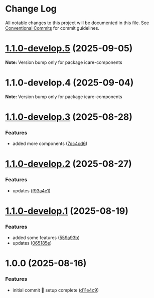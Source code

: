 # Change Log

All notable changes to this project will be documented in this file.
See [Conventional Commits](https://conventionalcommits.org) for commit guidelines.

# [1.1.0-develop.5](https://github.com/ajkirwan1/icare-components/compare/icare-components@1.1.0-develop.4...icare-components@1.1.0-develop.5) (2025-09-05)

**Note:** Version bump only for package icare-components





# 1.1.0-develop.4 (2025-09-04)

**Note:** Version bump only for package icare-components





# [1.1.0-develop.3](https://github.com/ajkirwan1/icare-components/compare/v1.1.0-develop.2...v1.1.0-develop.3) (2025-08-28)


### Features

* added more components ([7dc4cd6](https://github.com/ajkirwan1/icare-components/commit/7dc4cd6dbb1bf242bc473807893ae00ee12af3a6))

# [1.1.0-develop.2](https://github.com/ajkirwan1/icare-components/compare/v1.1.0-develop.1...v1.1.0-develop.2) (2025-08-27)


### Features

* updates ([f93a4e1](https://github.com/ajkirwan1/icare-components/commit/f93a4e12e08b639a94b5117e66d960dabb7a37dc))

# [1.1.0-develop.1](https://github.com/ajkirwan1/icare-components/compare/v1.0.0...v1.1.0-develop.1) (2025-08-19)


### Features

* added some features ([559a93b](https://github.com/ajkirwan1/icare-components/commit/559a93b351608735d4081913328a8c9e39ee68a5))
* updates ([065185e](https://github.com/ajkirwan1/icare-components/commit/065185e1123fe2294fd8a0c096d844b4bd4d56d1))

# 1.0.0 (2025-08-16)


### Features

* initial commit 🎉 setup complete ([d11e4c9](https://github.com/ajkirwan1/icare-components/commit/d11e4c92e3f7e1de2fc48cc9823945d3ca21d9c7))
